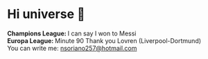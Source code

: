 # Hi universe 👋

<b> Champions League: </b> I can say I won to Messi <br />
<b> Europa League: </b> Minute 90 Thank you Lovren (Liverpool-Dortmund) <br />
You can write me: nsoriano257@hotmail.com

<!--
**XSaintX/XSaintX** is a ✨ _special_ ✨ repository because its `README.md` (this file) appears on your GitHub profile.

Here are some ideas to get you started:

- 🔭 I’m currently working on ...
- 🌱 I’m currently learning ...
- 👯 I’m looking to collaborate on ...
- 🤔 I’m looking for help with ...
- 💬 Ask me about ...
- 📫 How to reach me: ...
- 😄 Pronouns: ...
- ⚡ Fun fact: ...
-->

